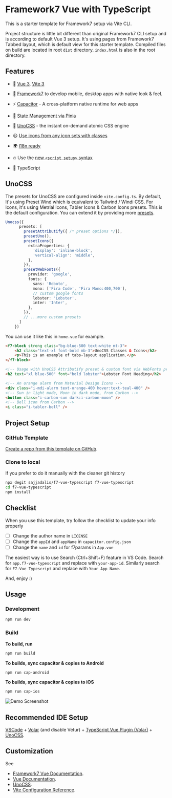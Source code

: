 # Framework7 Vue with TypeScript

This is a starter template for Framework7 setup via Vite CLI.

Project structure is little bit different than original Framework7 CLI setup and is according to default Vue 3 setup. It's using pages from Framework7 Tabbed layout, which is default view for this starter template. Compiled files on build are located in root `dist` directory. `index.html` is also in the root directory.

## Features

- 🚀 [Vue 3](https://github.com/vuejs/core), [Vite 3](https://github.com/vitejs/vite)

- 📱 [Framework7](https://framework7.io/) to develop mobile, desktop apps with native look & feel.

- ⚡️ [Capacitor](https://capacitorjs.com/) - A cross-platform native runtime for web apps

- 🍍 [State Management via Pinia](https://pinia.vuejs.org/)

- 🎨 [UnoCSS](https://github.com/antfu/unocss) - the instant on-demand atomic CSS engine

- 😃 [Use icons from any icon sets with classes](https://github.com/antfu/unocss/tree/main/packages/preset-icons)

- 🌍 [I18n ready](./src/locale)

- 🔥 Use the [new `<script setup>` syntax](https://vuejs.org/api/sfc-script-setup.html)

- 💪 TypeScript

## UnoCSS

The presets for UnoCSS are configured inside `vite.config.ts`. By default, It's using Preset Wind which is equivalent to Tailwind / Windi CSS. For Icons, it's using Metrial Icons, Tabler Icons & Carbon Icons presets. This is the default configuration. You can extend it by providing more [presets](https://github.com/unocss/unocss#presets).

```ts
Unocss({
      presets: [
        presetAttributify({ /* preset options */}),
        presetUno(), 
        presetIcons({
          extraProperties: {
            'display': 'inline-block',
            'vertical-align': 'middle',
          },
        }),
        presetWebFonts({
          provider: 'google',
          fonts: {
            sans: 'Roboto',
            mono: ['Fira Code', 'Fira Mono:400,700'],
            // custom google fonts
            lobster: 'Lobster',
            inter: 'Inter',
          },
        }),
        // ...more custom presets
      ]
    })
```

You can use it like this in `home.vue` for example.

```html
<f7-block strong class="bg-blue-500 text-white mt-3">
    <h2 class="text-xl font-bold mb-3">UnoCSS Classes & Icons</h2>
    <p>This is an example of tabs-layout application.</p>
</f7-block>

<!-- Usage with UnoCSS Attributify preset & custom font via WebFonts preset -->
<h2 text="xl blue-500" font="bold lobster">Lobster Font Heading</h2>

<!-- An orange alarm from Material Design Icons -->
<div class="i-mdi-alarm text-orange-400 hover:text-teal-400" />
<!-- Sun in light mode, Moon in dark mode, from Carbon -->
<button class="i-carbon-sun dark:i-carbon-moon" />
<!-- Bell icon from Carbon -->
<i class="i-tabler-bell" />
```

## Project Setup

### GitHub Template

[Create a repo from this template on GitHub](https://github.com/sajjadalis/f7-vue-typescript/generate).

### Clone to local

If you prefer to do it manually with the cleaner git history

```sh
npx degit sajjadalis/f7-vue-typescript f7-vue-typescript
cd f7-vue-typescript
npm install
```

## Checklist

When you use this template, try follow the checklist to update your info properly

- [ ] Change the author name in `LICENSE`
- [ ] Change the `appId` and `appName` in `capacitor.config.json`
- [ ] Change the `name` and `id` for f7params in `App.vue`

The easiest way is to use Search (Ctrl+Shift+F) feature in VS Code. Search for `app.f7-vue-typescript` and replace with `your-app-id`. Similarly search for `F7-Vue Typescript` and replace with `Your App Name`.

And, enjoy :)

## Usage

### Development

```sh
npm run dev
```

### Build

**To build, run**

```sh
npm run build
```

**To builds, sync capacitor & copies to Android**

```sh
npm run cap-android
```

**To builds, sync capacitor & copies to iOS**

```sh
npm run cap-ios
```

![Demo Screenshot](https://i.imgur.com/qMQIfUc.png)

## Recommended IDE Setup

[VSCode](https://code.visualstudio.com/) + [Volar](https://marketplace.visualstudio.com/items?itemName=Vue.volar) (and disable Vetur) + [TypeScript Vue Plugin (Volar)](https://marketplace.visualstudio.com/items?itemName=Vue.vscode-typescript-vue-plugin) + [UnoCSS](https://marketplace.visualstudio.com/items?itemName=antfu.unocss).

## Customization
See 
- [Framework7 Vue Documentation](https://framework7.io/vue/).
- [Vue Documentation](https://vuejs.org/guide/introduction.html).
- [UnoCSS](https://github.com/unocss/unocss).
- [Vite Configuration Reference](https://vitejs.dev/config/).